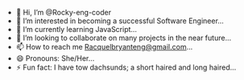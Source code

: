 - 👋 Hi, I’m @Rocky-eng-coder
- 👀 I’m interested in becoming a successful Software Engineer...
- 🌱 I’m currently learning JavaScript...
- 💞️ I’m looking to collaborate on many projects in the near future...
- 📫 How to reach me Racquelbryanteng@gmail.com...
- 😄 Pronouns: She/Her...
- ⚡ Fun fact: I have tow dachsunds; a short haired and long haired...

<!---
Rocky-eng-coder/Rocky-eng-coder is a ✨ special ✨ repository because its `README.md` (this file) appears on your GitHub profile.
You can click the Preview link to take a look at your changes.
--->
